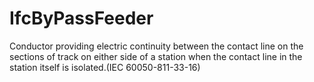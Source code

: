 IfcByPassFeeder
===============
Conductor providing electric continuity between the contact line on the
sections of track on either side of a station when the contact line in the
station itself is isolated.(IEC 60050-811-33-16)


